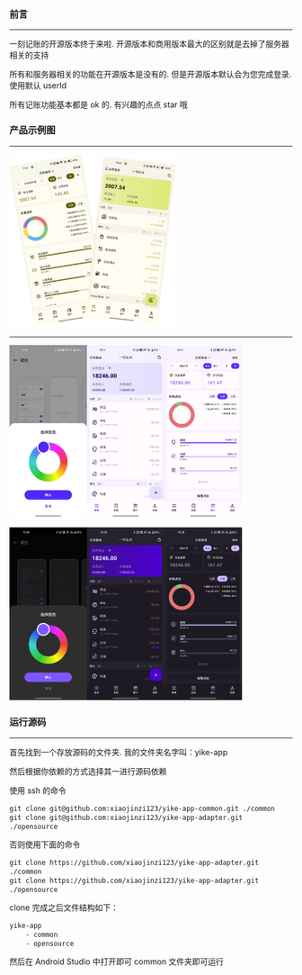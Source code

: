 ### 前言

---

一刻记账的开源版本终于来啦. 开源版本和商用版本最大的区别就是去掉了服务器相关的支持

所有和服务器相关的功能在开源版本是没有的. 但是开源版本默认会为您完成登录. 使用默认 userId

所有记账功能基本都是 ok 的. 有兴趣的点点 star 哦

### 产品示例图

---

<img src="./images/1.png" alt="1" style="zoom:30%;" />

---

<img src="./images/skin1-1.jpeg" alt="1" style="zoom:30%;" /><img src="./images/skin1-2.jpeg" alt="1" style="zoom:30%;" /><img src="./images/skin1-3.jpeg" alt="1" style="zoom:30%;" />

<img src="./images/skin1-4.jpeg" alt="1" style="zoom:30%;" /><img src="./images/skin1-5.jpeg" alt="1" style="zoom:30%;" /><img src="./images/skin1-6.jpeg" alt="1" style="zoom:30%;" />

### 运行源码

---

首先找到一个存放源码的文件夹. 我的文件夹名字叫：yike-app

然后根据你依赖的方式选择其一进行源码依赖

使用 ssh 的命令

```Text
git clone git@github.com:xiaojinzi123/yike-app-common.git ./common
git clone git@github.com:xiaojinzi123/yike-app-adapter.git ./opensource
```

否则使用下面的命令

```Text
git clone https://github.com/xiaojinzi123/yike-app-adapter.git ./common
git clone https://github.com/xiaojinzi123/yike-app-adapter.git ./opensource
```

clone 完成之后文件结构如下：

```Text
yike-app
	- common
	- opensource
```

然后在 Android Studio 中打开即可 common 文件夹即可运行
